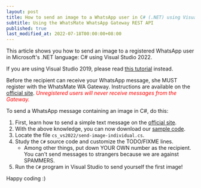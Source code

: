 ```yaml
---
layout: post
title: How to send an image to a WhatsApp user in C# (.NET) using Visual Studio 2022
subtitle: Using the WhatsMate WhatsApp Gateway REST API
published: true
last_modified_at: 2022-07-18T00:00:00+08:00
---
```


This article shows you how to send an image to a registered WhatsApp user in Microsoft's .NET language: C# using Visual Studio 2022.

If you are using Visual Studio 2019, please read [this tutorial](/2017-09-14-send-whatsapp-image-c-sharp-dot-net/) instead.

Before the recipient can receive your WhatsApp message, she MUST register with the WhatsMate WA Gateway. Instructions are available on the [official site](https://www.whatsmate.net/whatsapp-gateway-api.html). <span style="color:red">*Unregistered users will never receive messages from the Gateway.*</span>


To send a WhatsApp message containing an image in C#, do this:

1. First, learn how to send a simple text message on the [official site](https://www.whatsmate.net/whatsapp-gateway-api.html). 
2. With the above knowledge, you can now download our [sample code](https://github.com/whatsmate/wa-demos/archive/master.zip).
3. Locate the file `cs_vs2022/send-image-individual.cs`.  <script src="https://gist.github.com/whatsmate/45bad35fa9d5fa1cc400d4787748e5b0.js"></script>
4. Study the `C#` source code and customize the TODO/FIXME lines.
   * Among other things, put down YOUR OWN number as the recipient. You can't send messages to strangers because we are against SPAMMERS.
5. Run the `C#` program in Visual Studio to send yourself the first image!


Happy coding :) 


<br>
<script async src="//pagead2.googlesyndication.com/pagead/js/adsbygoogle.js"></script>
<ins class="adsbygoogle"
     style="display:inline-block;width:728px;height:90px"
     data-ad-client="ca-pub-7383487179928477"
     data-ad-slot="6959057004"></ins>
<script>
(adsbygoogle = window.adsbygoogle || []).push({});
</script>
<br>

